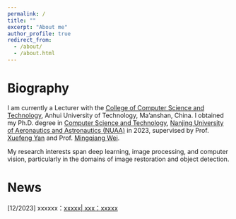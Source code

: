 ```yaml
---
permalink: /
title: ""
excerpt: "About me"
author_profile: true
redirect_from: 
  - /about/
  - /about.html
---
```


Biography
======
I am currently a Lecturer with the <a href="https://cs.ahut.edu.cn/"> College of Computer Science and Technology</a>, Anhui University of Technology, Ma’anshan, China. 
I obtained my Ph.D. degree in <a href="http://cs.nuaa.edu.cn/">Computer Science and Technology</a>, 
	<a href="https://www.nuaa.edu.cn/">Nanjing University of Aeronautics and Astronautics (NUAA)</a> in 2023, supervised by Prof. <a href="http://faculty.nuaa.edu.cn/yxf/zh_CN/index.htm" target="_blank">
	Xuefeng Yan</a> and Prof. <a href="https://mingqiangwei.github.io/" target="_blank"> Mingqiang Wei</a>.
 
My research interests span deep learning, image processing, and computer vision, particularly in the domains of image restoration and object detection.



News 
====== 
[12/2023] xxxxxx：<a href="https://web.cmc.hebtv.com/cms/rmt0336_html/0/0rmhlm/qy/kjpd/xy/11335045.shtml?share=true">xxxxx| xxx：xxxxx</a> <br>

